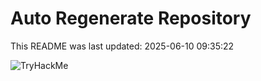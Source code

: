 # Auto Regenerate Repository

This README was last updated: 2025-06-10 09:35:22

 ![TryHackMe](https://tryhackme.com/badge/533634)